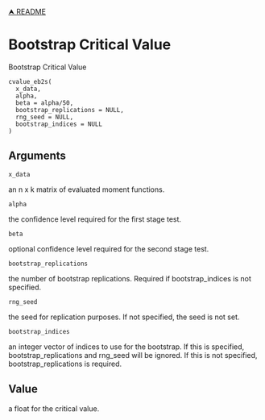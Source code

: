 [⮝ README](../README.md)

# Bootstrap Critical Value

Bootstrap Critical Value

    cvalue_eb2s(
      x_data,
      alpha,
      beta = alpha/50,
      bootstrap_replications = NULL,
      rng_seed = NULL,
      bootstrap_indices = NULL
    )

## Arguments

`x_data`

an n x k matrix of evaluated moment functions.

`alpha`

the confidence level required for the first stage test.

`beta`

optional confidence level required for the second stage test.

`bootstrap_replications`

the number of bootstrap replications. Required if bootstrap_indices is not specified.

`rng_seed`

the seed for replication purposes. If not specified, the seed is not set.

`bootstrap_indices`

an integer vector of indices to use for the bootstrap. If this is specified, bootstrap_replications and rng_seed will be ignored. If this is not specified, bootstrap_replications is required.

## Value

a float for the critical value.
